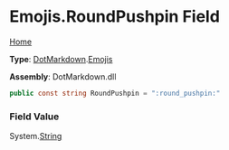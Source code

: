 # Emojis\.RoundPushpin Field

[Home](../../../README.md)

**Type**: [DotMarkdown](../../README.md)\.[Emojis](../README.md)

**Assembly**: DotMarkdown\.dll

```csharp
public const string RoundPushpin = ":round_pushpin:"
```

### Field Value

System\.[String](https://docs.microsoft.com/en-us/dotnet/api/system.string)